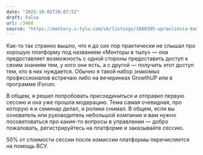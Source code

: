 ```yaml
---
date: "2022-10-05T20:07:52"
draft: False
url: /3460
source: "https://mentory.v-tylu.com/uk/listings/1860305-upravlinnia-kompaniieiu"
---
```


Как-то так странно вышло, что я до сих пор практически не слышал про хорошую платформу под названием «Менторы в тылу» — она предоставляет возможность с одной стороны предоставить доступ к своим знаниям тем, у кого они есть, а с другой — получить этот доступ тем, кто в них нуждается. Обычно я такой набор знакомых профессионалов встречаю либо на вечеринках GrowthUP или в программе iForum. 

В общем, я решил попробовать присоединиться и отправил первую сессию и она уже прошла модерацию. Тема самая очевидная, про которую я и семинар делал, и ролики снимал. В общем, если вы основатель или руководитель небольшой компании и вам нужно посоветоваться про какие-то вопросы в управлении — добро пожаловать, регистрируйтесь на платформе и заказывайте сессию.

50% от стоимости сессии после комиссии платформы перечисляется на помощь ВСУ.
